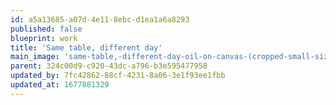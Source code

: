 ```yaml
---
id: a5a13685-a07d-4e11-8ebc-d1ea1a6a8293
published: false
blueprint: work
title: 'Same table, different day'
main_image: 'same-table,-different-day-oil-on-canvas-(cropped-small-size)-1677881326.jpg'
parent: 324c00d9-c920-43dc-a796-b3e595477958
updated_by: 7fc42862-88cf-4231-8a06-3e1f93ee1fbb
updated_at: 1677881329
---
```


